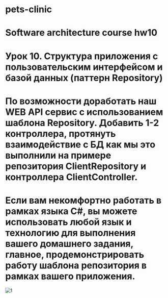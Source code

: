 # pets-clinic
# Software architecture course hw10

# Урок 10. Структура приложения с пользовательским интерфейсом и базой данных (паттерн Repository)
# По возможности доработать наш WEB API сервис с использованием шаблона Repository. Добавить 1-2 контроллера, протянуть взаимодействие с БД как мы это выполнили на примере репозитория ClientRepository и контроллера ClientController.

# Если вам некомфортно работать в рамках языка C#, вы можете использовать любой язык и технологию для выполнения вашего домашнего задания, главное, продемонстрировать работу шаблона репозитория в рамках вашего приложения.

![1](https://github.com/pashtetrus33/pets-clinic/assets/86385554/b020aed5-2dc9-46ce-aa1f-18ab5f2f8082)
